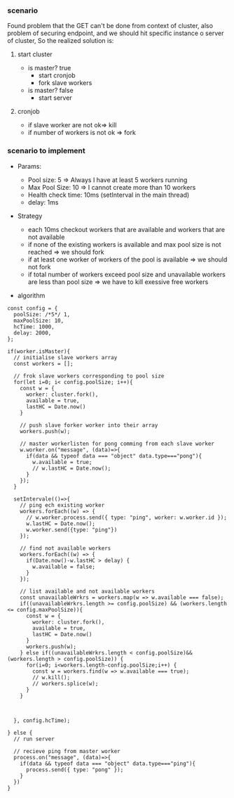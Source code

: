 ### scenario

Found problem that the GET can't be done from context of cluster, also problem of securing endpoint, and we should hit specific instance o server of cluster, So the realized solution is:

1. start cluster

   - is master? true
     - start cronjob
     - fork slave workers
   - is master? false
     - start server

2. cronjob
   - if slave worker are not ok=> kill
   - if number of workers is not ok => fork

### scenario to implement

- Params:

  - Pool size: 5 => Always I have at least 5 workers running
  - Max Pool Size: 10 => I cannot create more than 10 workers
  - Health check time: 10ms (setInterval in the main thread)
  - delay: 1ms

- Strategy

  - each 10ms checkout workers that are available and workers that are not available
  - if none of the existing workers is available and max pool size is not reached => we should fork
  - if at least one worker of workers of the pool is available => we should not fork
  - if total number of workers exceed pool size and unavailable workers are less than pool size => we have to kill exessive free workers

- algorithm

```
const config = {
  poolSize: /*5*/ 1,
  maxPoolSize: 10,
  hcTime: 1000,
  delay: 2000,
};

if(worker.isMaster){
  // initialise slave workers array
  const workers = [];

  // frok slave workers corresponding to pool size
  for(let i=0; i< config.poolSize; i++){
    const w = {
      worker: cluster.fork(),
      available = true,
      lastHC = Date.now()
    }

    // push slave forker worker into their array
    workers.push(w);

    // master workerlisten for pong comming from each slave worker
    w.worker.on("message", (data)=>{
      if(data && typeof data === "object" data.type==="pong"){
        w.available = true;
        // w.lastHC = Date.now();
      }
    });
  }

  setIntervale(()=>{
    // ping ech existing worker
    workers.forEach((w) => {
      // w.worker.process.send({ type: "ping", worker: w.worker.id });
      w.lastHC = Date.now();
      w.worker.send({type: "ping"})
    });

    // find not available workers
    workers.forEach((w) => {
      if(Date.now()-w.lastHC > delay) {
        w.available = false;
      }
    });

    // list available and not available workers
    const unavailableWrkrs = workers.map(w => w.available === false);
    if((unavailableWrkrs.length >= config.poolSize) && (workers.length <= config.maxPoolSize)){
      const w = {
        worker: cluster.fork(),
        available = true,
        lastHC = Date.now()
      }
      workers.push(w);
    } else if((unavailableWrkrs.length < config.poolSize)&&(workers.length > config.poolSize)) {
      for(i=0; i<workers.length-config.poolSize;i++) {
        const w = workers.find(w => w.available === true);
        // w.kill();
        // workers.splice(w);
      }
    }



  }, config.hcTime);

} else {
  // run server

  // recieve ping from master worker
  process.on("message", (data)=>{
    if(data && typeof data === "object" data.type==="ping"){
      process.send({ type: "pong" });
    }
  })
}
```
